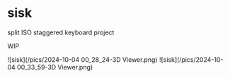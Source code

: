 # sisk


split ISO staggered keyboard project 

WIP


![sisk](/pics/2024-10-04 00_28_24-3D Viewer.png)
![sisk](/pics/2024-10-04 00_33_59-3D Viewer.png)
